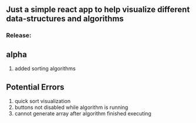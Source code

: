 ## Just a simple react app to help visualize different data-structures and algorithms

### Release: 
## alpha
1. added sorting algorithms
## Potential Errors
1. quick sort visualization
2. buttons not disabled while algorithm is running
3. cannot generate array after algorithm finished executing
